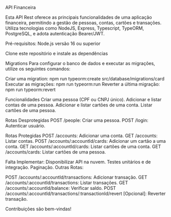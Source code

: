 API Financeira


Esta API Rest oferece as principais funcionalidades de uma aplicação financeira, permitindo a gestão de pessoas, contas, cartões e transações. Utiliza tecnologias como NodeJS, Express, Typescript, TypeORM, PostgreSQL, e adota autenticação Bearer/JWT.


Pré-requisitos:
Node.js versão 16 ou superior


Clone este repositório e instale as dependências


Migrations
Para configurar o banco de dados e executar as migrações, utilize os seguintes comandos:


Criar uma migration: npm run typeorm:create src/database/migrations/card
Executar as migrações: npm run typeorm:run
Reverter a última migração: npm run typeorm:revert


Funcionalidades
Criar uma pessoa (CPF ou CNPJ único).
Adicionar e listar contas de uma pessoa.
Adicionar e listar cartões de uma conta.
Listar cartões de uma pessoa.


Rotas Desprotegidas
POST /people: Criar uma pessoa.
POST /login: Autenticar usuário.


Rotas Protegidas
POST /accounts: Adicionar uma conta.
GET /accounts: Listar contas.
POST /accounts/:accountId/cards: Adicionar um cartão a uma conta.
GET /accounts/:accountId/cards: Listar cartões de uma conta.
GET /accounts/cards: Listar cartões de uma pessoa.


Falta Implementar:
Disponibilizar API na nuvem.
Testes unitários e de integração.
Paginação.
Outras Rotas:

POST /accounts/:accountId/transactions: Adicionar transação.
GET /accounts/:accountId/transactions: Listar transações.
GET /accounts/:accountId/balance: Verificar saldo.
POST /accounts/:accountId/transactions/:transactionId/revert [Opcional]: Reverter transação.


Contribuições são bem-vindas!

